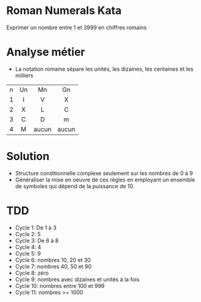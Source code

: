 # Roman Numerals Kata
Exprimer un nombre entre 1 et 3999 en chiffres romains

# Analyse métier
 * La notation romaine sépare les unités, les dizaines, les centaines et les milliers

<html> 
<table>
    <tr align="center">
        <td>n</td>
        <td>Un</td>
        <td>Mn</td>
        <td>Gn</td>
    </tr>
    <tr align="center">
        <td>1</td>
        <td>I</td>
        <td>V</td>
        <td>X</td>
    </tr>
     <tr align="center">
        <td>2</td>
        <td>X</td>
        <td>L</td>
        <td>C</td>
    </tr>
     <tr align="center">
        <td>3</td>
        <td>C</td>
        <td>D</td>
        <td>m</td>
    </tr>    
     <tr align="center">
        <td>4</td>
        <td>M</td>
        <td>aucun</td>
        <td>aucun</td>
    </tr>    
</table>
</html>

# Solution
 * Structure conditionnelle complexe seulement sur les nombres de 0 à 9
 * Généraliser la mise en oeuvre de ces règles en employant un ensemble de symboles qui dépend de la puissance de 10.
 
# TDD
 * Cycle 1: De 1 à 3
 * Cycle 2: 5
 * Cycle 3: De 6 à 8
 * Cycle 4: 4
 * Cycle 5: 9
 * Cycle 6: nombres 10, 20 et 30
 * Cycle 7: nombres 40, 50 et 90
 * Cycle 8: zéro
 * Cycle 9: nombres avec dizaines et unités à la fois
 * Cycle 10: nombres entre 100 et 999
 * Cycle 11: nombres >= 1000

  
